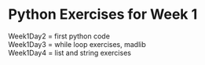 # Python Exercises for Week 1

Week1Day2 = first python code <br />
Week1Day3 = while loop exercises, madlib <br />
Week1Day4 = list and string exercises <br />
